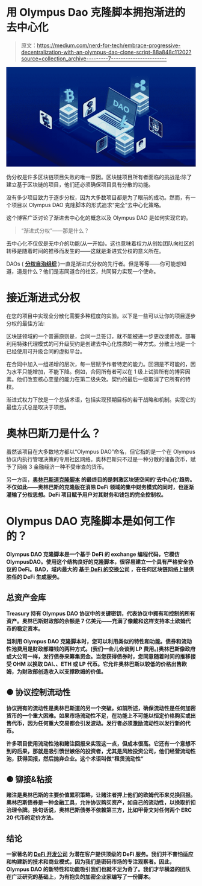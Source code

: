 # 用 Olympus Dao 克隆脚本拥抱渐进的去中心化

> 原文：<https://medium.com/nerd-for-tech/embrace-progressive-decentralization-with-an-olympus-dao-clone-script-88a848c11202?source=collection_archive---------7----------------------->

![](img/f417e15611ea0d53accd6c043367b39d.png)

伪分权是许多区块链项目失败的唯一原因。区块链项目所有者面临的挑战是:除了建立基于区块链的项目，他们还必须确保项目具有分散的功能。

没有多少项目致力于逐步分权，因为大多数项目都是为了眼前的成功。然而，有一个项目以 Olympus DAO 克隆脚本的形式追求“完全”去中心化策略。

这个博客广泛讨论了渐进去中心化的概念以及 Olympus DAO 是如何实现它的。

> “渐进式分权”——那是什么？

去中心化不仅仅是无中介的功能(从一开始)。这也意味着权力从创始团队向社区的转移是随着时间的推移而发生的——这就是渐进式分权的意义所在。

DAOs ( [**分权自治组织**](https://en.wikipedia.org/wiki/Decentralized_autonomous_organization) )一直是渐进式分权的先行者。但是等等——你可能想知道，道是什么？他们是志同道合的社区，共同努力实现一个使命。

# **接近渐进式分权**

在您的项目中实现全分散化需要多种程度的实验。以下是一些可以让你的项目逐步分权的最佳方法:

区块链领域的一个普遍原则是，合同一旦签订，就不能被进一步更改或修改。部署利用特殊代理模式的可升级契约是创建去中心化性质的一种方式。分散土地是一个已经使用可升级合同的虚拟平台。

在合同中加入一组递增的层次，每一层赋予作者特定的能力。回溯是不可能的，因为水平只能增加，不能下降。例如，合同所有者可以在 1 级上试验所有的博弈因素。他们改变核心变量的能力在第二级失效。契约的最后一级取消了它所有的特权。

渐进式权力下放是一个总括术语，包括实现预期目标的若干战略和机制。实现它的最佳方式总是取决于项目。

# **奥林巴斯刀是什么？**

虽然该项目在大多数地方都以“Olympus DAO”命名，但它指的是一个在 Olympus 协议内执行管理决策的专用社区网络。奥林巴斯只不过是一种分散的储备货币，赋予了网络 3 金融经济一种不受审查的货币。

另一方面，**[**奥林巴斯道克隆脚本**](https://www.appdupe.com/blog/olympus-dao-clone/?utm_source=medium&utm_medium=Blog&utm_campaign=vibin) 的最终目的是刺激区块链空间的‘去中心化’趋势。不仅如此——奥林巴斯的克隆版在消除 DeFi 领域的集中财务模式的同时，也逐渐灌输了分权思想。DeFi 项目赋予用户对其财务和钱包的完全控制权。**

# **Olympus DAO 克隆脚本是如何工作的？**

**Olympus DAO 克隆脚本是一个基于 DeFi 的 exchange 编程代码，它模仿 OlympusDAO。使用这个结构良好的克隆脚本，很容易建立一个具有严格安全协议的 DeFi。BAD，域内最大的 [**基于 DeFi 的交换公司**](https://www.appdupe.com/pancakeswap-clone?utm_source=medium&utm_medium=Blog&utm_campaign=vibin) ，在任何区块链网络上提供胜任的 DeFi 生成服务。**

## ****总资产金库****

**Treasury 持有 Olympus DAO 协议中的关键密钥，代表协议中拥有和控制的所有资产。奥林巴斯财政部的余额是 7 亿美元——充满了像戴和这样支持本土欧姆代币的稳定资本。**

**当利用 Olympus DAO 克隆脚本时，您可以利用类似的特性和功能。债券和流动性池费用是财政部赚钱的两种方式。(我们一会儿会谈到 LP 费用。)奥林巴斯像政府或大公司一样，发行债券来筹集资金。当您获得债券时，您同意随着时间的推移接受 OHM 以换取 DAI、、ETH 或 LP 代币。它允许奥林巴斯以较低的价格出售欧姆，为财政部创造收入以支撑欧姆的价值。**

## **⚈ **协议控制流动性****

**协议拥有的流动性是奥林巴斯道的另一个突破。如前所述，确保流动性是任何加密货币的一个重大困难。如果市场流动性不足，在功能上不可能以恒定价格购买或出售代币，因为任何重大交易都会引发波动。发行者必须激励流动性以发行新的代币。**

**许多项目使用流动性池和赌注回报来实现这一点，但成本很高。它还有一个意想不到的后果，那就是吸引愤世嫉俗的投资者，尤其是风险投资公司，他们经营流动性池，获得回报，然后抛弃企业。这个术语叫做“租赁流动性”**

## **⚈ **铆接&粘接****

**赌注是奥林巴斯的主要价值累积策略，让赌注者押上他们的欧姆代币来兑换回报。奥林巴斯债券是一种金融工具，允许协议购买资产，如自己的流动性，以换取折扣治理令牌。换句话说，奥林巴斯债券不依赖第三方，比如甲骨文对任何两个 ERC 20 代币的定价方法。**

## ****结论****

**一家著名的 [**DeFi 开发公司**](https://www.appdupe.com/decentralized-finance-defi-development) 为潜在客户提供顶级的 DeFi 服务。我们并不害怕适应和构建新的技术和商业模式，因为我们是密码市场的专注观察者。因此，Olympus DAO 的新特性和功能吸引我们也就不足为奇了。我们才华横溢的团队在广泛研究的基础上，为有抱负的加密企业家编写了一份脚本。**
